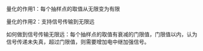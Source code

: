 量化的作用1：每个抽样点的取值从无限变为有限

量化的作用2：支持信号传输到无限远

如何做到信号传输无限远：每个抽样点的取值有衰减的门限值，门限值以内，认为信号传递未失真，超过门限值，则需要增加电中继加强信号。

